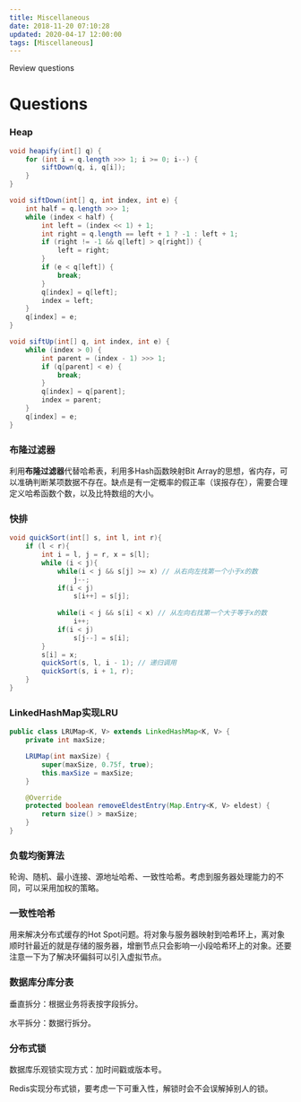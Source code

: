 ```yaml
---
title: Miscellaneous
date: 2018-11-20 07:10:28
updated: 2020-04-17 12:00:00
tags: [Miscellaneous]
---
```


Review questions

<!-- more -->

# Questions

### Heap

```java
void heapify(int[] q) {
    for (int i = q.length >>> 1; i >= 0; i--) {
        siftDown(q, i, q[i]);
    }
}

void siftDown(int[] q, int index, int e) {
    int half = q.length >>> 1;
    while (index < half) {
        int left = (index << 1) + 1;
        int right = q.length == left + 1 ? -1 : left + 1;
        if (right != -1 && q[left] > q[right]) {
            left = right;
        }
        if (e < q[left]) {
            break;
        }
        q[index] = q[left];
        index = left;
    }
    q[index] = e;
}

void siftUp(int[] q, int index, int e) {
    while (index > 0) {
        int parent = (index - 1) >>> 1;
        if (q[parent] < e) {
            break;
        }
        q[index] = q[parent];
        index = parent;
    }
    q[index] = e;
}
```

### 布隆过滤器

利用**布隆过滤器**代替哈希表，利用多Hash函数映射Bit Array的思想，省内存，可以准确判断某项数据不存在。缺点是有一定概率的假正率（误报存在），需要合理定义哈希函数个数，以及比特数组的大小。

### 快排

```java
void quickSort(int[] s, int l, int r){
    if (l < r){
        int i = l, j = r, x = s[l];
        while (i < j){
            while(i < j && s[j] >= x) // 从右向左找第一个小于x的数
                j--;  
            if(i < j) 
                s[i++] = s[j];
			
            while(i < j && s[i] < x) // 从左向右找第一个大于等于x的数
                i++;  
            if(i < j) 
                s[j--] = s[i];
        }
        s[i] = x;
        quickSort(s, l, i - 1); // 递归调用 
        quickSort(s, i + 1, r);
    }
}

```

### LinkedHashMap实现LRU

```java
public class LRUMap<K, V> extends LinkedHashMap<K, V> {
    private int maxSize;

    LRUMap(int maxSize) {
        super(maxSize, 0.75f, true);
        this.maxSize = maxSize;
    }

    @Override
    protected boolean removeEldestEntry(Map.Entry<K, V> eldest) {
        return size() > maxSize;
    }
}
```

### 负载均衡算法

轮询、随机、最小连接、源地址哈希、一致性哈希。考虑到服务器处理能力的不同，可以采用加权的策略。

### 一致性哈希

用来解决分布式缓存的Hot Spot问题。将对象与服务器映射到哈希环上，离对象顺时针最近的就是存储的服务器，增删节点只会影响一小段哈希环上的对象。还要注意一下为了解决环偏斜可以引入虚拟节点。

### 数据库分库分表

垂直拆分：根据业务将表按字段拆分。

水平拆分：数据行拆分。

### 分布式锁

数据库乐观锁实现方式：加时间戳或版本号。

Redis实现分布式锁，要考虑一下可重入性，解锁时会不会误解掉别人的锁。




